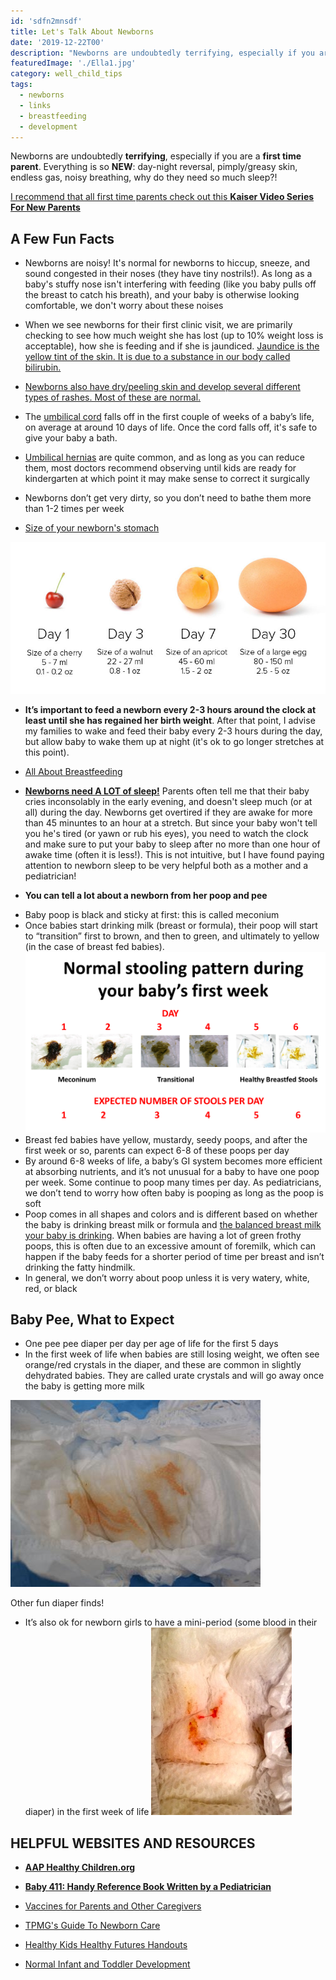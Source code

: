 ```yaml
---
id: 'sdfn2mnsdf'
title: Let's Talk About Newborns
date: '2019-12-22T00'
description: "Newborns are undoubtedly terrifying, especially if you are a first time parent. Everything is so NEW: day-night reversal, pimply/greasy skin, endless gas, noisy breathing, why do they need so much sleep?!"
featuredImage: './Ella1.jpg'
category: well_child_tips
tags:
  - newborns
  - links
  - breastfeeding
  - development
---
```


Newborns are undoubtedly **terrifying**, especially if you are a **first time parent**.   Everything is so **NEW**: day-night reversal, pimply/greasy skin, endless gas, noisy breathing, why do they need so much sleep?!

[I recommend that all first time parents check out this **Kaiser Video Series For New Parents**](https://mydoctor.kaiserpermanente.org/ncal/healthtools/#/?id=935218)

## A Few Fun Facts

* Newborns are noisy! It's normal for newborns to hiccup, sneeze, and sound congested in their noses (they have tiny nostrils!). As long as a baby's stuffy nose isn't interfering with feeding (like you baby pulls off the breast to catch his breath), and your baby is otherwise looking comfortable, we don't worry about these noises

* When we see newborns for their first clinic visit, we are primarily checking to see how much weight she has lost (up to 10% weight loss is acceptable), how she is feeding and if she is jaundiced. [Jaundice is the yellow tint of the skin. It is due to a substance in our body called bilirubin.](https://www.healthychildren.org/English/ages-stages/baby/Pages/Jaundice.aspx)

* [Newborns also have dry/peeling skin and develop several different types of rashes. Most of these are normal.](https://www.healthychildren.org/English/ages-stages/baby/bathing-skin-care/Pages/default.aspx)  

* The [umbilical cord](https://www.mayoclinic.org/healthy-lifestyle/infant-and-toddler-health/in-depth/umbilical-cord/art-20048250) falls off in the first couple of weeks of a baby’s life, on average at around 10 days of life. Once the cord falls off, it's safe to give your baby a bath. 

* [Umbilical hernias](http://www.childrenshospital.org/conditions-and-treatments/conditions/u/umbilical-hernia) are quite common, and as long as you can reduce them, most doctors recommend observing until kids are ready for kindergarten at which point it may make sense to correct it surgically

* Newborns don’t get very dirty, so you don’t need to bathe them more than 1-2 times per week
 
* [Size of your newborn's stomach](https://www.lllc.ca/thursday-tip-newborns-have-small-stomachs)

![Size of your newborn’s stomach](./baby.jpg)

- **It’s important to feed a newborn every 2-3 hours around the clock at least until she has regained her birth weight**. After that point, I advise my families to wake and feed their baby every 2-3 hours during the day, but allow baby to wake them up at night (it's ok to go longer stretches at this point).
* [All About Breastfeeding](https://www.llli.org/)

- [**Newborns need A LOT of sleep!**](https://www.weebeedreaming.com/my-blog/category/Newborns) Parents often tell me that their baby cries inconsolably in the early evening, and doesn't sleep much (or at all) during the day. Newborns get overtired if they are awake for more than 45 minuntes to an hour at a stretch. But since your baby won't tell you he's tired (or yawn or rub his eyes), you need to watch the clock and make sure to put your baby to sleep after no more than one hour of awake time (often it is less!). This is not intuitive, but I have found paying attention to newborn sleep to be very helpful both as a mother and a pediatrician! 

- **You can tell a lot about a newborn from her poop and pee**

 * Baby poop is black and sticky at first: this is called meconium 
 * Once babies start drinking milk (breast or formula), their poop will start to “transition” first to brown, and then to green, and ultimately to yellow (in the case of breast fed babies).
 ![newborn stools](./NEWBORN-STOOLS.png)
 * Breast fed babies have yellow, mustardy, seedy poops, and after the first week or so, parents can expect 6-8 of these poops per day
 * By around 6-8 weeks of life, a baby’s GI system becomes more efficient at absorbing nutrients, and it’s not unusual for a baby to have one poop per week.  Some continue to poop many times per day. As pediatricians, we don’t tend to worry how often baby is pooping as long as the poop is soft
 * Poop comes in all shapes and colors and is different based on whether the baby is drinking breast milk or formula and [the balanced breast milk your baby is drinking](https://www.llli.org/breastfeeding-info/foremilk-and-hindmilk/). When babies are having a lot of green frothy poops, this is often due to an excessive amount of foremilk, which can happen if the baby feeds for a shorter period of time per breast and isn’t drinking the fatty hindmilk.
 * In general, we don’t worry about poop unless it is very watery, white, red, or black

## Baby Pee, What to Expect

* One pee pee diaper per day per age of life for the first 5 days 
* In the first week of life when babies are still losing weight, we often see orange/red crystals in the diaper, and these are common in slightly dehydrated babies. They are called urate crystals and will go away once the baby is getting more milk

![how often should a newborn pee](./how-often-should-a-newborn-pee.jpg)

Other fun diaper finds! 
 - It’s also ok for newborn girls to have a mini-period (some blood in their diaper) in the first week of life 
![blood vaginal diaper](./blood-vaginal-diaper.jpeg)
   

## HELPFUL WEBSITES AND RESOURCES

* [**AAP Healthy Children.org**](https://www.healthychildren.org/English/Pages/default.aspx)

* [**Baby 411: Handy Reference Book Written by a Pediatrician**](https://baby411.com)
  
* [Vaccines for Parents and Other Caregivers](https://www.cdc.gov/vaccines/pregnancy/family-caregivers/index.html)

* [TPMG's Guide To Newborn Care](https://mydoctor.kaiserpermanente.org/ncal/structured-content/#/Health_Topic_Newborn_Care_Bathing_and_Changing_Your_Baby_-_Pediatrics.xml)

* [Healthy Kids Healthy Futures Handouts](https://mydoctor.kaiserpermanente.org/ncal/structured-content/Health_Topic_Well_Child_Visits_Birth_to_12.xml?co=%2Fregions%2Fncal)

* [Normal Infant and Toddler Development](https://mydoctor.kaiserpermanente.org/ncal/structured-content/#/Health_Topic_Infants_Toddlers_-_Normal_Growth_Development_-_Staying_Healthy.xml)

